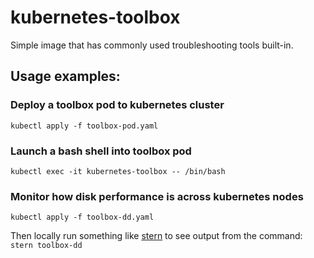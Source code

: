 # kubernetes-toolbox

Simple image that has commonly used troubleshooting tools built-in.

## Usage examples:

### Deploy a toolbox pod to kubernetes cluster
`kubectl apply -f toolbox-pod.yaml`

### Launch a bash shell into toolbox pod
`kubectl exec -it kubernetes-toolbox -- /bin/bash`

### Monitor how disk performance is across kubernetes nodes
`kubectl apply -f toolbox-dd.yaml`

Then locally run something like [stern](https://github.com/wercker/stern) to see output from the command:
`stern toolbox-dd`


     
     


